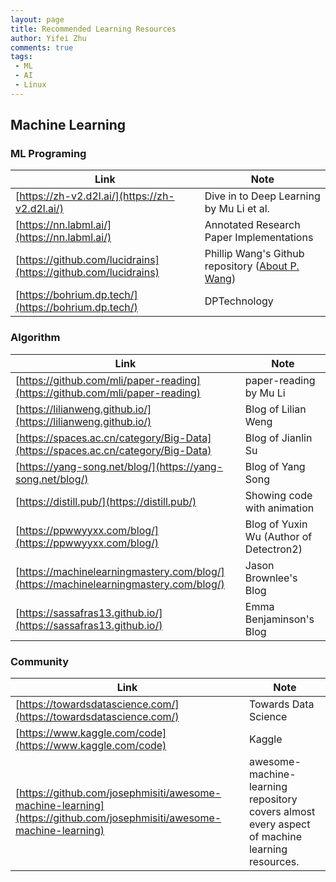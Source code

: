 ```yaml
---
layout: page
title: Recommended Learning Resources
author: Yifei Zhu
comments: true
tags:
 - ML
 - AI
 - Linux
---
```

## Machine Learning

### ML Programing

|Link|Note
|---|---|
|[https://zh-v2.d2l.ai/](https://zh-v2.d2l.ai/) | Dive in to Deep Learning by Mu Li et al.
|[https://nn.labml.ai/](https://nn.labml.ai/) | Annotated Research Paper Implementations
|[https://github.com/lucidrains](https://github.com/lucidrains) | Phillip Wang's Github repository ([About P. Wang](https://phillipkwang.com/))
|[https://bohrium.dp.tech/](https://bohrium.dp.tech/) | DPTechnology 

### Algorithm

|Link|Note
|---|---|
| [https://github.com/mli/paper-reading](https://github.com/mli/paper-reading) |paper-reading by Mu Li 
| [https://lilianweng.github.io/](https://lilianweng.github.io/) | Blog of Lilian Weng
| [https://spaces.ac.cn/category/Big-Data](https://spaces.ac.cn/category/Big-Data) | Blog of Jianlin Su
| [https://yang-song.net/blog/](https://yang-song.net/blog/) | Blog of Yang Song
| [https://distill.pub/](https://distill.pub/) | Showing code with animation
| [https://ppwwyyxx.com/blog/](https://ppwwyyxx.com/blog/) | Blog of Yuxin Wu (Author of Detectron2)
| [https://machinelearningmastery.com/blog/](https://machinelearningmastery.com/blog/) |  Jason Brownlee's Blog
| [https://sassafras13.github.io/](https://sassafras13.github.io/) | Emma Benjaminson's Blog

### Community

|Link|Note
|---|---|
|[https://towardsdatascience.com/](https://towardsdatascience.com/)| Towards Data Science
|[https://www.kaggle.com/code](https://www.kaggle.com/code) | Kaggle
|[https://github.com/josephmisiti/awesome-machine-learning](https://github.com/josephmisiti/awesome-machine-learning) | awesome-machine-learning repository covers almost every aspect of machine learning resources.
